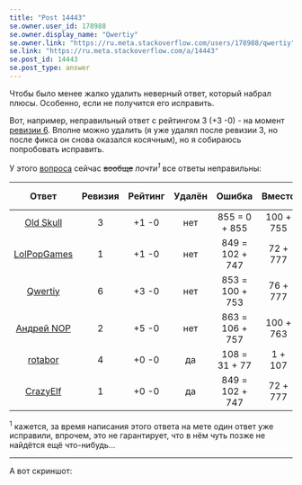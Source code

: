 ```yaml
---
title: "Post 14443"
se.owner.user_id: 178988
se.owner.display_name: "Qwertiy"
se.owner.link: "https://ru.meta.stackoverflow.com/users/178988/qwertiy"
se.link: "https://ru.meta.stackoverflow.com/a/14443"
se.post_id: 14443
se.post_type: answer
---
```

<p>Чтобы было менее жалко удалить неверный ответ, который набрал плюсы. Особенно, если не получится его исправить.</p>
<p>Вот, например, неправильный ответ с рейтингом 3 (+3 -0) - на момент <a href="//ru.stackoverflow.com/posts/1599174/revisions">ревизии 6</a>. Вполне можно удалить (я уже удалял после ревизии 3, но после фикса он снова оказался косячным), но я собираюсь попробовать исправить.</p>
<p>У этого <a href="//ru.stackoverflow.com/q/1599123/178988">вопроса</a> сейчас <s>вообще</s> <i>почти<sup>1</sup></i> все ответы неправильны:</p>
<div class="s-table-container"><table class="s-table">
<thead>
<tr>
<th style="text-align: center;">Ответ</th>
<th style="text-align: center;">Ревизия</th>
<th style="text-align: center;">Рейтинг</th>
<th style="text-align: center;">Удалён</th>
<th style="text-align: center;">Ошибка</th>
<th style="text-align: center;">Вместо</th>
<th style="text-align: center;">Ревизия без ошибок</th>
</tr>
</thead>
<tbody>
<tr>
<td style="text-align: center;"><a href="//ru.stackoverflow.com/a/1599203/178988">Old Skull</a></td>
<td style="text-align: center;">3</td>
<td style="text-align: center;">+1 -0</td>
<td style="text-align: center;">нет</td>
<td style="text-align: center;">855 = 0 + 855</td>
<td style="text-align: center;">100 + 755</td>
<td style="text-align: center;">4</td>
</tr>
<tr>
<td style="text-align: center;"><a href="//ru.stackoverflow.com/a/1599198/178988">LolPopGames</a></td>
<td style="text-align: center;">1</td>
<td style="text-align: center;">+1 -0</td>
<td style="text-align: center;">нет</td>
<td style="text-align: center;">849 = 102 + 747</td>
<td style="text-align: center;">72 + 777</td>
<td style="text-align: center;">исправляется</td>
</tr>
<tr>
<td style="text-align: center;"><a href="//ru.stackoverflow.com/a/1599174/178988">Qwertiy</a></td>
<td style="text-align: center;">6</td>
<td style="text-align: center;">+3 -0</td>
<td style="text-align: center;">нет</td>
<td style="text-align: center;">853 = 100 + 753</td>
<td style="text-align: center;">76 + 777</td>
<td style="text-align: center;">исправляется</td>
</tr>
<tr>
<td style="text-align: center;"><a href="//ru.stackoverflow.com/a/1599135/178988">Андрей NOP</a></td>
<td style="text-align: center;">2</td>
<td style="text-align: center;">+5 -0</td>
<td style="text-align: center;">нет</td>
<td style="text-align: center;">863 = 106 + 757</td>
<td style="text-align: center;">100 + 763</td>
<td style="text-align: center;">исправляется</td>
</tr>
<tr>
<td style="text-align: center;"><a href="//ru.stackoverflow.com/a/1599172/178988">rotabor</a></td>
<td style="text-align: center;">4</td>
<td style="text-align: center;">+0 -0</td>
<td style="text-align: center;">да</td>
<td style="text-align: center;">108 = 31 + 77</td>
<td style="text-align: center;">1 + 107</td>
<td style="text-align: center;">исправляется</td>
</tr>
<tr>
<td style="text-align: center;"><a href="//ru.stackoverflow.com/a/1599125/178988">CrazyElf</a></td>
<td style="text-align: center;">1</td>
<td style="text-align: center;">+0 -0</td>
<td style="text-align: center;">да</td>
<td style="text-align: center;">849 = 102 + 747</td>
<td style="text-align: center;">72 + 777</td>
<td style="text-align: center;">удалён</td>
</tr>
</tbody>
</table></div>
<p><sup>1</sup> кажется, за время написания этого ответа на мете один ответ уже исправили, впрочем, это не гарантирует, что в нём чуть позже не найдётся ещё что-нибудь...</p>
<hr />
<p>А вот скриншот:</p>
<blockquote>
<p><a href="https://i.sstatic.net/pPxhaBfg.png" rel="nofollow noreferrer"><img src="https://i.sstatic.net/pPxhaBfg.png" alt="" /></a></p>
</blockquote>
